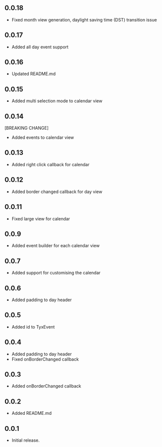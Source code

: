 

## 0.0.18
* Fixed month view generation, daylight saving time (DST) transition issue

## 0.0.17
* Added all day event support

## 0.0.16
* Updated README.md

## 0.0.15
* Added multi selection mode to calendar view

## 0.0.14
[BREAKING CHANGE]
* Added events to calendar view

## 0.0.13
* Added right click callback for calendar

## 0.0.12
* Added border changed callback for day view
## 0.0.11
* Fixed large view for calendar
## 0.0.9
* Added event builder for each calendar view
## 0.0.7

* Added support for customising the calendar

## 0.0.6

* Added padding to day header

## 0.0.5

* Added id to TyxEvent

## 0.0.4

* Added padding to day header
* Fixed onBorderChanged callback

## 0.0.3

* Added onBorderChanged callback

## 0.0.2

* Added README.md

## 0.0.1

* Initial release.
